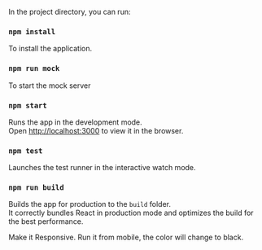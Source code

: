
In the project directory, you can run:

### `npm install`
To install the application.

### `npm run mock`
To start the mock server

### `npm start`
Runs the app in the development mode.<br>
Open [http://localhost:3000](http://localhost:3000) to view it in the browser.

### `npm test`

Launches the test runner in the interactive watch mode.<br>

### `npm run build`

Builds the app for production to the `build` folder.<br>
It correctly bundles React in production mode and optimizes the build for the best performance.

Make it Responsive. 
Run it from mobile, the color will change to black.






